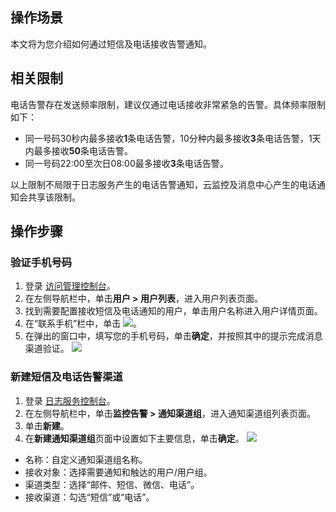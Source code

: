 ## 操作场景

本文将为您介绍如何通过短信及电话接收告警通知。

## 相关限制

电话告警存在发送频率限制，建议仅通过电话接收非常紧急的告警。具体频率限制如下：
- 同一号码30秒内最多接收**1**条电话告警，10分种内最多接收**3**条电话告警，1天内最多接收**50**条电话告警。
- 同一号码22:00至次日08:00最多接收**3**条电话告警。

以上限制不局限于日志服务产生的电话告警通知，云监控及消息中心产生的电话通知会共享该限制。


## 操作步骤

### 验证手机号码

1. 登录 [访问管理控制台](https://console.cloud.tencent.com/cam)。
2. 在左侧导航栏中，单击**用户 > 用户列表**，进入用户列表页面。
3. 找到需要配置接收短信及电话通知的用户，单击用户名称进入用户详情页面。
4. 在“联系手机”栏中，单击 ![](https://main.qcloudimg.com/raw/2aa3f1ffbeed26a8462bf74fc15a7111.png)。
5. 在弹出的窗口中，填写您的手机号码，单击**确定**，并按照其中的提示完成消息渠道验证。
![](https://qcloudimg.tencent-cloud.cn/raw/03d17cdf26d1f0e4bc662509f2886582.png)

### 新建短信及电话告警渠道

1. 登录 [日志服务控制台](https://console.cloud.tencent.com/cls/monitor/notice/create)。
2. 在左侧导航栏中，单击**监控告警 > 通知渠道组**，进入通知渠道组列表页面。
3. 单击**新建**。
4. 在**新建通知渠道组**页面中设置如下主要信息，单击**确定**。
![](https://qcloudimg.tencent-cloud.cn/raw/f04022779c49dbbd4dcf4dc0590ad72f.png)
 - 名称：自定义通知渠道组名称。
 - 接收对象：选择需要通知和触达的用户/用户组。
 - 渠道类型：选择“邮件、短信、微信、电话”。
 - 接收渠道：勾选“短信”或“电话”。

